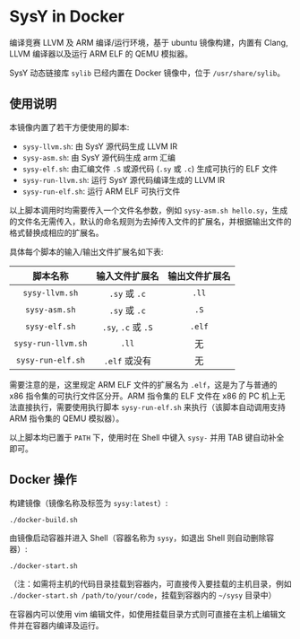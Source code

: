 # SysY in Docker

编译竞赛 LLVM 及 ARM 编译/运行环境，基于 ubuntu 镜像构建，内置有 Clang, LLVM 编译器以及运行 ARM ELF 的 QEMU 模拟器。

SysY 动态链接库 `sylib` 已经内置在 Docker 镜像中，位于 `/usr/share/sylib`。

## 使用说明

本镜像内置了若干方便使用的脚本:

- `sysy-llvm.sh`: 由 SysY 源代码生成 LLVM IR
- `sysy-asm.sh`: 由 SysY 源代码生成 arm 汇编
- `sysy-elf.sh`: 由汇编文件 `.S` 或源代码 (`.sy` 或 `.c`) 生成可执行的 ELF 文件
- `sysy-run-llvm.sh`: 运行 SysY 源代码编译生成的 LLVM IR
- `sysy-run-elf.sh`: 运行 ARM ELF 可执行文件

以上脚本调用时均需要传入一个文件名参数，例如 `sysy-asm.sh hello.sy`，生成的文件名无需传入，默认的命名规则为去掉传入文件的扩展名，并根据输出文件的格式替换成相应的扩展名。

具体每个脚本的输入/输出文件扩展名如下表:

| 脚本名称 | 输入文件扩展名 | 输出文件扩展名 |
| :---: | :---: | :---: |
| `sysy-llvm.sh` | `.sy` 或 `.c` | `.ll` |
| `sysy-asm.sh` | `.sy` 或 `.c` | `.S` |
| `sysy-elf.sh` | `.sy`, `.c` 或 `.S` | `.elf` |
| `sysy-run-llvm.sh` | `.ll` | 无 |
| `sysy-run-elf.sh` | `.elf` 或没有 | 无 |

需要注意的是，这里规定 ARM ELF 文件的扩展名为 `.elf`，这是为了与普通的 x86 指令集的可执行文件区分开。ARM 指令集的 ELF 文件在 x86 的 PC 机上无法直接执行，需要使用执行脚本 `sysy-run-elf.sh` 来执行（该脚本自动调用支持 ARM 指令集的 QEMU 模拟器）。

以上脚本均已置于 `PATH` 下，使用时在 Shell 中键入 `sysy-` 并用 TAB 键自动补全即可。

## Docker 操作

构建镜像（镜像名称及标签为 `sysy:latest`）:

    ./docker-build.sh

由镜像启动容器并进入 Shell（容器名称为 `sysy`，如退出 Shell 则自动删除容器）:

    ./docker-start.sh

（注：如需将主机的代码目录挂载到容器内，可直接传入要挂载的主机目录，例如 `./docker-start.sh /path/to/your/code`，挂载到容器内的 `~/sysy` 目录中）

在容器内可以使用 vim 编辑文件，如使用挂载目录方式则可直接在主机上编辑文件并在容器内编译及运行。